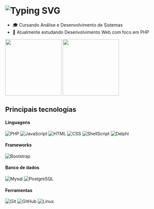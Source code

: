 # ![Typing SVG](https://readme-typing-svg.demolab.com/?font=Indie+Flower&size=24&pause=1000&color=ffa500&background=FFFFFF00&vCenter=true&width=700&height=34&lines=🍂+Olá.+Eu+sou+Kelvin+Hey,+Desenvolveder+back-end)
 
- 🎓 Cursando Análise e Desenvolvimento de Sistemas <br>
- 🔭 Atualmente estudando Desenvolvimento Web com foco em PHP <br>

<div> 
  <img height="180em" src="https://github-readme-stats.vercel.app/api?username=kelvin-hey&show_icons=true&theme=gruvbox&count_private=true" style"max-width: 100%;" />
  <img height="180em" src="https://github-readme-stats.vercel.app/api/top-langs/?username=kelvin-hey&theme=gruvbox" style"max-width: 100%;" />
 </a>
</div>

## Principais tecnologias

#### Linguagens

![PHP](https://img.shields.io/badge/-PHP-222222?style=flat&logo=php)
![JavaScript](https://img.shields.io/badge/-JavaScript-222222?style=flat&logo=javascript)
![HTML](https://img.shields.io/badge/-HTML-222222?style=flat&logo=html5)
![CSS](https://img.shields.io/badge/-CSS-222222?style=flat&logo=css3)
![ShellScript](https://img.shields.io/badge/-Shell%20Script-222222?style=flat&logo=gnu-bash)
![Delphi](https://img.shields.io/badge/-Delphi-222222?style=flat&logo=delphi)

#### Frameworks

![Bootstrap](https://img.shields.io/badge/-Bootstrap-222222?style=flat&logo=Bootstrap)

#### Banco de dados

![Mysql](https://img.shields.io/badge/-MySQL-222222?style=flat&logo=mysql)
![PostgreSQL](https://img.shields.io/badge/-PostgreSQL-222222?style=flat&logo=postgresql)

#### Ferramentas

![Git](https://img.shields.io/badge/-Git-222222?style=flat&logo=git&logoColor=F05032)
![GitHub](https://img.shields.io/badge/-GitHub-222222?style=flat&logo=github&logoColor=181717)
![Linux](https://img.shields.io/badge/-Linux-222222?style=flat&logo=linux&logoColor=FCC624)

